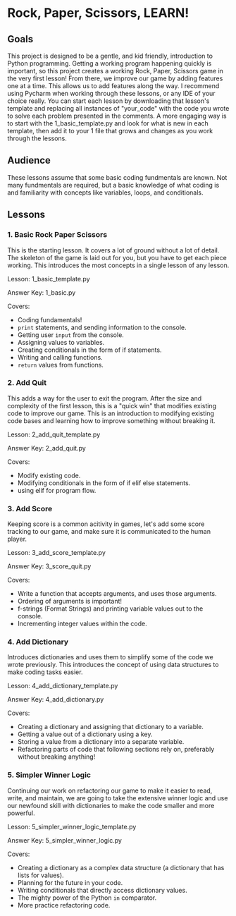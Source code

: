 # Rock, Paper, Scissors, LEARN!

## Goals

This project is designed to be a gentle, and kid friendly, introduction to Python programming. Getting a working program happening quickly is important, so this project creates a working Rock, Paper, Scissors game in the very first lesson! From there, we improve our game by adding features one at a time. This allows us to add features along the way.
I recommend using Pycharm when working through these lessons, or any IDE of your choice really. You can start each lesson by downloading that lesson's template and replacing all instances of "your_code" with the code you wrote to solve each problem presented in the comments. A more engaging way is to start with the 1_basic_template.py and look for what is new in each template, then add it to your 1 file that grows and changes as you work through the lessons.

## Audience

These lessons assume that some basic coding fundmentals are known. Not many fundmentals are required, but a basic knowledge of what coding is and familiarity with concepts like variables, loops, and conditionals.

## Lessons

### 1. Basic Rock Paper Scissors
This is the starting lesson. It covers a lot of ground without a lot of detail. The skeleton of the game is laid out for you, but you have to get each piece working. This introduces the most concepts in a single lesson of any lesson.

Lesson: 1_basic_template.py

Answer Key: 1_basic.py

Covers:
- Coding fundamentals!
- `print` statements, and sending information to the console.
- Getting user `input` from the console.
- Assigning values to variables.
- Creating conditionals in the form of if statements.
- Writing and calling functions.
- `return` values from functions.

### 2. Add Quit
This adds a way for the user to exit the program. After the size and complexity of the first lesson, this is a "quick win" that modifies existing code to improve our game. This is an introduction to modifying existing code bases and learning how to improve something without breaking it.

Lesson: 2_add_quit_template.py

Answer Key: 2_add_quit.py

Covers:
- Modify existing code.
- Modifying conditionals in the form of if elif else statements.
- using elif for program flow.

### 3. Add Score
Keeping score is a common acitivity in games, let's add some score tracking to our game, and make sure it is communicated to the human player.

Lesson: 3_add_score_template.py

Answer Key: 3_score_quit.py

Covers:
- Write a function that accepts arguments, and uses those arguments.
- Ordering of arguments is important!
- f-strings (Format Strings) and printing variable values out to the console.
- Incrementing integer values within the code.

### 4. Add Dictionary
Introduces dictionaries and uses them to simplify some of the code we wrote previously. This introduces the concept of using data structures to make coding tasks easier.

Lesson: 4_add_dictionary_template.py

Answer Key: 4_add_dictionary.py

Covers:
- Creating a dictionary and assigning that dictionary to a variable.
- Getting a value out of a dictionary using a key.
- Storing a value from a dictionary into a separate variable.
- Refactoring parts of code that following sections rely on, preferably without breaking anything!

### 5. Simpler Winner Logic
Continuing our work on refactoring our game to make it easier to read, write, and maintain, we are going to take the extensive winner logic and use our newfound skill with dictionaries to make the code smaller and more powerful.

Lesson: 5_simpler_winner_logic_template.py

Answer Key: 5_simpler_winner_logic.py

Covers:
- Creating a dictionary as a complex data structure (a dictionary that has lists for values).
- Planning for the future in your code.
- Writing conditionals that directly access dictionary values.
- The mighty power of the Python `in` comparator.
- More practice refactoring code.
